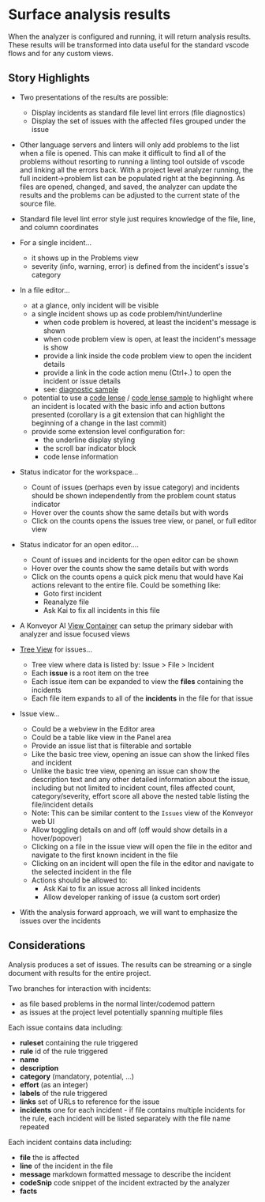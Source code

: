 # Surface analysis results

When the analyzer is configured and running, it will return analysis results.  These results will be transformed into data useful for the standard vscode flows and for any custom views.

## Story Highlights

  - Two presentations of the results are possible:
    - Display incidents as standard file level lint errors (file diagnostics)
    - Display the set of issues with the affected files grouped under the issue

  - Other language servers and linters will only add problems to the list when a file is opened.  This can make it difficult to find all of the problems without resorting to running a linting tool outside of vscode and linking all the errors back.  With a project level analyzer running, the full incident->problem list can be populated right at the beginning.  As files are opened, changed, and saved, the analyzer can update the results and the problems can be adjusted to the current state of the source file.

  - Standard file level lint error style just requires knowledge of the file, line, and column coordinates

  - For a single incident...
    - it shows up in the Problems view
    - severity (info, warning, error) is defined from the incident's issue's category

  - In a file editor...
    - at a glance, only incident will be visible
    - a single incident shows up as code problem/hint/underline
      - when code problem is hovered, at least the incident's message is shown
      - when code problem view is open, at least the incident's message is show
      - provide a link inside the code problem view to open the incident details
      - provide a link in the code action menu (Ctrl+.) to open the incident or issue details
      - see: [diagnostic sample](https://github.com/microsoft/vscode-extension-samples/tree/main/diagnostic-related-information-sample)
    - potential to use a [code lense](https://code.visualstudio.com/api/language-extensions/programmatic-language-features#codelens-show-actionable-context-information-within-source-code) / [code lense sample](https://github.com/microsoft/vscode-extension-samples/tree/main/codelens-sample) to highlight where an incident is located with the basic info and action buttons presented (corollary is a git extension that can highlight the beginning of a change in the last commit)
    - provide some extension level configuration for:
      - the underline display styling
      - the scroll bar indicator block
      - code lense information

  - Status indicator for the workspace...
    - Count of issues (perhaps even by issue category) and incidents should be shown independently from the problem count status indicator
    - Hover over the counts show the same details but with words
    - Click on the counts opens the issues tree view, or panel, or full editor view

  - Status indicator for an open editor....
    - Count of issues and incidents for the open editor can be shown
    - Hover over the counts show the same details but with words
    - Click on the counts opens a quick pick menu that would have Kai actions relevant to the entire file.  Could be something like:
      - Goto first incident
      - Reanalyze file
      - Ask Kai to fix all incidents in this file

  - A Konveyor AI [View Container](https://code.visualstudio.com/api/ux-guidelines/views#view-containers) can setup the primary sidebar with analyzer and issue focused views

  - [Tree View](https://code.visualstudio.com/api/ux-guidelines/views#tree-views) for issues...
    - Tree view where data is listed by: Issue > File > Incident
    - Each __issue__ is a root item on the tree
    - Each issue item can be expanded to view the __files__ containing the incidents
    - Each file item expands to all of the __incidents__ in the file for that issue

  - Issue view...
    - Could be a webview in the Editor area
    - Could be a table like view in the Panel area
    - Provide an issue list that is filterable and sortable
    - Like the basic tree view, opening an issue can show the linked files and incident
    - Unlike the basic tree view, opening an issue can show the description text and any other detailed information about the issue, including but not limited to incident count, files affected count, category/severity, effort score all above the nested table listing the file/incident details
    - Note: This can be similar content to the `Issues` view of the Konveyor web UI
    - Allow toggling details on and off (off would show details in a hover/popover)
    - Clicking on a file in the issue view will open the file in the editor and navigate to the first known incident in the file
    - Clicking on an incident will open the file in the editor and navigate to the selected incident in the file
    - Actions should be allowed to:
      - Ask Kai to fix an issue across all linked incidents
      - Allow developer ranking of issue (a custom sort order)

  - With the analysis forward approach, we will want to emphasize the issues over the incidents


## Considerations

Analysis produces a set of issues.  The results can be streaming or a single document with results for the entire project.

Two branches for interaction with incidents:
  - as file based problems in the normal linter/codemod pattern
  - as issues at the project level potentially spanning multiple files

Each issue contains data including:
  - __ruleset__ containing the rule triggered
  - __rule__ id of the rule triggered
  - __name__
  - __description__
  - __category__ (mandatory, potential, ...)
  - __effort__ (as an integer)
  - __labels__ of the rule triggered
  - __links__ set of URLs to reference for the issue
  - __incidents__ one for each incident - if file contains multiple incidents for the rule, each incident will be listed separately with the file name repeated

Each incident contains data including:
  - __file__ the is affected
  - __line__ of the incident in the file
  - __message__ markdown formatted message to describe the incident
  - __codeSnip__ code snippet of the incident extracted by the analyzer
  - __facts__

